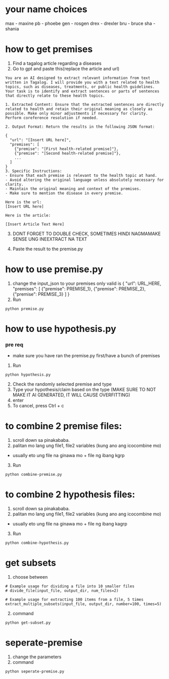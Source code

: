 # your name choices
max - maxine
pb - phoebe
gen - rosgen
drex - drexler
bru - bruce
sha - shania


# how to get premises
1. Find a tagalog article regarding a diseases
2. Go to gpt and paste this(replace the article and url)

```
You are an AI designed to extract relevant information from text written in Tagalog. I will provide you with a text related to health topics, such as diseases, treatments, or public health guidelines. Your task is to identify and extract sentences or parts of sentences that directly relate to these health topics.

1. Extracted Content: Ensure that the extracted sentences are directly related to health and retain their original meaning as closely as possible. Make only minor adjustments if necessary for clarity. Perform coreference resolution if needed.

2. Output Format: Return the results in the following JSON format:

{
  "url": "[Insert URL here]",
  "premises": [
    {"premise": "[First health-related premise]"},
    {"premise": "[Second health-related premise]"},
    ...
  ]
}
3. Specific Instructions:
- Ensure that each premise is relevant to the health topic at hand.
- Avoid altering the original language unless absolutely necessary for clarity.
- Maintain the original meaning and context of the premises.
- Make sure to mention the disease in every premise.

Here is the url:
[Insert URL here]

Here is the article:

[Insert Article Text Here]
```

3. DONT FORGET TO DOUBLE CHECK, SOMETIMES HINDI NAGMAMAKE SENSE UNG INEEXTRACT NA TEXT

4. Paste the result to the premise.py


# how to use premise.py

1. change the input_json to your premises only valid is
{
    "url": URL_HERE,
    "premises": [
        {"premise": PREMISE_1},
        {"premise": PREMISE_2},
        {"premise": PREMISE_3}
    ]
}
2. Run
```
python premise.py
```



# how to use hypothesis.py

### pre req
- make sure you have ran the premise.py first/have a bunch of premises


1. Run
```
python hypothesis.py
```

2. Check the randomly selected premise and type
3. Type your hypothesis/claim based on the type (MAKE SURE TO NOT MAKE IT AI GENERATED, IT WILL CAUSE OVERFITTING)
4. enter
5. To cancel, press Ctrl + c




# to combine 2 premise files:
1. scroll down sa pinakababa.
2. palitan mo lang ung file1, file2 variables (kung ano ang icocombine mo)
- usually eto ung file na ginawa mo + file ng ibang kgrp
3. Run
```
python combine-premise.py
```




# to combine 2 hypothesis files:
1. scroll down sa pinakababa.
2. palitan mo lang ung file1, file2 variables (kung ano ang icocombine mo)
- usually eto ung file na ginawa mo + file ng ibang kagrp
3. Run
```
python combine-hypothesis.py
```

# get subsets
1. choose between
```
# Example usage for dividing a file into 10 smaller files
# divide_file(input_file, output_dir, num_files=2)

# Example usage for extracting 100 items from a file, 5 times
extract_multiple_subsets(input_file, output_dir, number=100, times=5)
```
2. command
```
python get-subset.py
```

# seperate-premise
1. change the parameters
2. command
```
python seperate-premise.py
```
